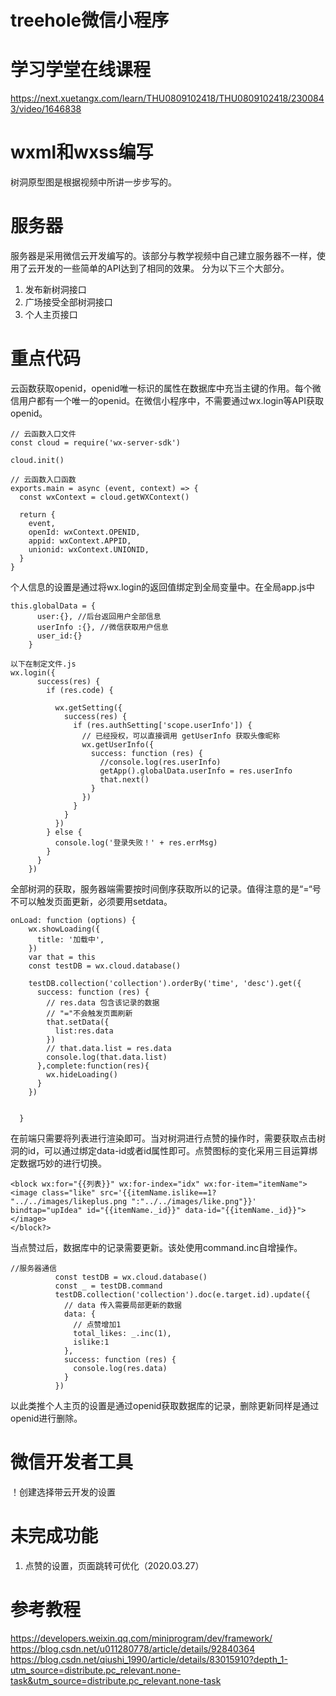 # treehole微信小程序
# 学习学堂在线课程
https://next.xuetangx.com/learn/THU0809102418/THU0809102418/2300843/video/1646838

# wxml和wxss编写
树洞原型图是根据视频中所讲一步步写的。

# 服务器
服务器是采用微信云开发编写的。该部分与教学视频中自己建立服务器不一样，使用了云开发的一些简单的API达到了相同的效果。 分为以下三个大部分。

1. 发布新树洞接口
2. 广场接受全部树洞接口
3. 个人主页接口
# 重点代码
云函数获取openid，openid唯一标识的属性在数据库中充当主键的作用。每个微信用户都有一个唯一的openid。在微信小程序中，不需要通过wx.login等API获取openid。
```
// 云函数入口文件
const cloud = require('wx-server-sdk')

cloud.init()

// 云函数入口函数
exports.main = async (event, context) => {
  const wxContext = cloud.getWXContext()

  return {
    event,
    openId: wxContext.OPENID,
    appid: wxContext.APPID,
    unionid: wxContext.UNIONID,
  }
}
```
个人信息的设置是通过将wx.login的返回值绑定到全局变量中。在全局app.js中
```
this.globalData = {
      user:{}, //后台返回用户全部信息
      userInfo :{}, //微信获取用户信息
      user_id:{}
    }

以下在制定文件.js
wx.login({
      success(res) {
        if (res.code) {
          
          wx.getSetting({
            success(res) {
              if (res.authSetting['scope.userInfo']) {
                // 已经授权，可以直接调用 getUserInfo 获取头像昵称
                wx.getUserInfo({
                  success: function (res) {
                    //console.log(res.userInfo)
                    getApp().globalData.userInfo = res.userInfo
                    that.next()
                  }
                })
              }
            }
          })
        } else {
          console.log('登录失败！' + res.errMsg)
        }
      }
    })
 ```
全部树洞的获取，服务器端需要按时间倒序获取所以的记录。值得注意的是“=“号不可以触发页面更新，必须要用setdata。
```
onLoad: function (options) {
    wx.showLoading({
      title: '加载中',
    })
    var that = this
    const testDB = wx.cloud.database()
  
    testDB.collection('collection').orderBy('time', 'desc').get({
      success: function (res) {
        // res.data 包含该记录的数据
        // "="不会触发页面刷新
        that.setData({
          list:res.data
        })
        // that.data.list = res.data
        console.log(that.data.list)
      },complete:function(res){
        wx.hideLoading()
      }
    })
    

  }
```

在前端只需要将列表进行渲染即可。当对树洞进行点赞的操作时，需要获取点击树洞的id，可以通过绑定data-id或者id属性即可。点赞图标的变化采用三目运算绑定数据巧妙的进行切换。

```
<block wx:for="{{列表}}" wx:for-index="idx" wx:for-item="itemName">
<image class="like" src='{{itemName.islike==1? "../../images/likeplus.png ":"../../images/like.png"}}' bindtap="upIdea" id="{{itemName._id}}" data-id="{{itemName._id}}"></image>
</block?>
```
当点赞过后，数据库中的记录需要更新。该处使用command.inc自增操作。
```
//服务器通信
          const testDB = wx.cloud.database()
          const _ = testDB.command
          testDB.collection('collection').doc(e.target.id).update({
            // data 传入需要局部更新的数据
            data: {
              // 点赞增加1
              total_likes: _.inc(1),
              islike:1
            },
            success: function (res) {
              console.log(res.data)
            }
          })
```
以此类推个人主页的设置是通过openid获取数据库的记录，删除更新同样是通过openid进行删除。

# 微信开发者工具
！创建选择带云开发的设置
# 未完成功能
1. 点赞的设置，页面跳转可优化（2020.03.27）
# 参考教程
https://developers.weixin.qq.com/miniprogram/dev/framework/
https://blog.csdn.net/u011280778/article/details/92840364
https://blog.csdn.net/qiushi_1990/article/details/83015910?depth_1-utm_source=distribute.pc_relevant.none-task&utm_source=distribute.pc_relevant.none-task
